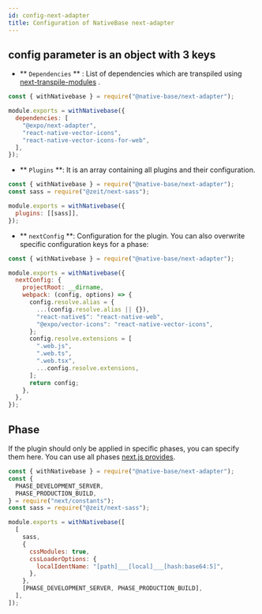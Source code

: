 ```yaml
---
id: config-next-adapter
title: Configuration of NativeBase next-adapter
---
```


## config parameter is an object with 3 keys

- ** `Dependencies` ** : List of dependencies which are transpiled using [next-transpile-modules](https://github.com/martpie/next-transpile-modules) .

```jsx
const { withNativebase } = require("@native-base/next-adapter");

module.exports = withNativebase({
  dependencies: [
    "@expo/next-adapter",
    "react-native-vector-icons",
    "react-native-vector-icons-for-web",
  ],
});
```

- ** `Plugins` **: It is an array containing all plugins and their configuration.

```jsx
const { withNativebase } = require("@native-base/next-adapter");
const sass = require("@zeit/next-sass");

module.exports = withNativebase({
  plugins: [[sass]],
});
```

- ** `nextConfig` **: Configuration for the plugin. You can also overwrite specific configuration keys for a phase:

```jsx
const { withNativebase } = require("@native-base/next-adapter");

module.exports = withNativebase({
  nextConfig: {
    projectRoot: __dirname,
    webpack: (config, options) => {
      config.resolve.alias = {
        ...(config.resolve.alias || {}),
        "react-native$": "react-native-web",
        "@expo/vector-icons": "react-native-vector-icons",
      };
      config.resolve.extensions = [
        ".web.js",
        ".web.ts",
        ".web.tsx",
        ...config.resolve.extensions,
      ];
      return config;
    },
  },
});
```

## Phase

If the plugin should only be applied in specific phases, you can specify them here. You can use all phases [next.js provides](https://nextjs.org/docs/basic-features/pages).

```jsx
const { withNativebase } = require("@native-base/next-adapter");
const {
  PHASE_DEVELOPMENT_SERVER,
  PHASE_PRODUCTION_BUILD,
} = require("next/constants");
const sass = require("@zeit/next-sass");

module.exports = withNativebase([
  [
    sass,
    {
      cssModules: true,
      cssLoaderOptions: {
        localIdentName: "[path]___[local]___[hash:base64:5]",
      },
    },
    [PHASE_DEVELOPMENT_SERVER, PHASE_PRODUCTION_BUILD],
  ],
]);
```
